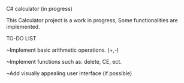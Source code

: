 C# calculator (in progress)

This Calculator project is a work in progress, 
Some functionalities are implemented.

TO-DO LIST

~Implement basic arithmetic operations. (+,-)

~Implement functions such as: delete, CE, ect.

~Add visually appealing user interface (if possible)
